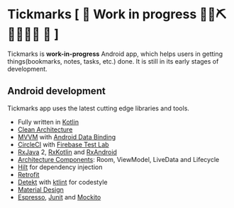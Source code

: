 # Tickmarks [ 🚧 Work in progress 👷‍♀️⛏👷🔧️👷🔧 🚧 ]
Tickmarks is **work-in-progress** Android app, which helps users in getting things(bookmarks, notes, tasks, etc.) done. It is still in its early stages of development.

## Android development

Tickmarks app uses the latest cutting edge libraries and tools.

 * Fully written in [Kotlin](https://kotlinlang.org/)
 * [Clean Architecture](https://8thlight.com/blog/uncle-bob/2012/08/13/the-clean-architecture.html)
 * [MVVM](https://en.wikipedia.org/wiki/Model%E2%80%93view%E2%80%93viewmodel) with [Android Data Binding](https://developer.android.com/topic/libraries/data-binding/)
 * [CircleCI](https://circleci.com/docs/2.0/language-android/) with [Firebase Test Lab](https://firebase.google.com/products/test-lab/)
 * [RxJava](https://github.com/ReactiveX/RxJava) 2, [RxKotlin](https://github.com/ReactiveX/RxKotlin) and [RxAndroid](https://github.com/ReactiveX/RxAndroid) 
 * [Architecture Components](https://developer.android.com/topic/libraries/architecture/): Room, ViewModel, LiveData and Lifecycle
 * [Hilt](https://dagger.dev/hilt/) for dependency injection
 * [Retrofit](https://github.com/square/retrofit)
 * [Detekt](https://github.com/detekt/detekt) with [ktlint](https://github.com/shyiko/ktlint) for codestyle
 * [Material Design](https://material.io/)
 * [Espresso](https://developer.android.com/training/testing/espresso/), [Junit](https://junit.org/junit4/) and [Mockito](https://github.com/nhaarman/mockito-kotlin)

